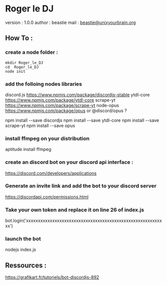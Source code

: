 # Roger le DJ

version : 1.0.0
author : beastie
mail : beastie@unixyourbrain.org

## How To :

### create a node folder :
```
mkdir Roger_le_DJ
cd  Roger_le_DJ
node init
```

### add the folloing nodes libraries
discord.js https://www.npmjs.com/package/discordjs-stable
ytdl-core https://www.npmjs.com/package/ytdl-core
scrape-yt https://www.npmjs.com/package/scrape-yt
node-opus https://www.npmjs.com/package/opus or @discord/opus ?

npm install --save discordjs
npm install --save ytdl-core
npm install --save scrape-yt
npm install --save opus

### install ffmpeg on your distribution
aptitude install ffmpeg

### create an discord bot on your discord api interface :
https://discord.com/developers/applications

### Generate an invite link and add the bot to your discord server
https://discordapi.com/permissions.html

### Take your own token and replace it on line 26 of index.js
bot.login('xxxxxxxxxxxxxxxxxxxxxxxxxxxxxxxxxxxxxxxxxxxxxxxxxxxxxxxxxxx')

### launch the bot
nodejs index.js

## Ressources : 
https://grafikart.fr/tutoriels/bot-discordjs-892
